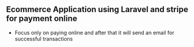 
## Ecommerce Application using Laravel and stripe for payment online

<ul>
    <li>Focus only on paying online and after that it will send an email for successful transactions</li>
</ul>